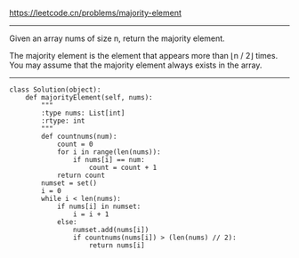 https://leetcode.cn/problems/majority-element
***
Given an array nums of size n, return the majority element.

The majority element is the element that appears more than ⌊n / 2⌋ times. You may assume that the majority element always exists in the array.
***
```
class Solution(object):
    def majorityElement(self, nums):
        """
        :type nums: List[int]
        :rtype: int
        """
        def countnums(num):
            count = 0
            for i in range(len(nums)):
                if nums[i] == num:
                    count = count + 1
            return count
        numset = set()
        i = 0
        while i < len(nums):
            if nums[i] in numset:
                i = i + 1
            else:
                numset.add(nums[i])
                if countnums(nums[i]) > (len(nums) // 2):
                    return nums[i]
